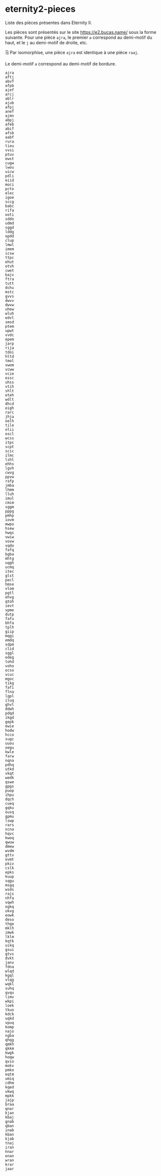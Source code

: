 # eternity2-pieces
Liste des pièces présentes dans Eternity II.

Les pièces sont présentés sur le site https://e2.bucas.name/ sous la forme suivante.
Pour une pièce `ajra`, le premier `a` correspond au demi-motif du haut, et le `j` au demi-motif de droite, etc.

🗒️ Par isomorphise, une pièce `ajra` est identique à une pièce `raaj`.

Le demi-motif `a` correspond au demi-motif de bordure.

```plaintext
ajra
aftj
abvf
afpb
ajef
arcj
ablr
ajub
afpj
anef
ajmn
abpj
afeb
abif
afsb
aabf
rura
tiou
vvsi
ptuv
ewst
cugw
lwou
uicw
pdli
eiid
moci
pcto
elec
igoe
sccg
babc
rifa
ooti
sddo
udmd
sggd
lddg
opdd
clup
lmwl
imem
icsw
ttpc
ehut
otvh
cwet
bajv
ftra
tutt
dchu
mstc
gvvs
dwvv
dwvw
uhew
wluh
edvl
smsd
ptem
upwt
vvdc
epem
jarp
rija
tdoi
hltd
tmol
vwom
vcww
vcie
essc
uhss
vtih
shlt
eteh
wdlt
dhcd
eigh
rarc
jhja
oelh
tile
olii
oscl
wcss
itpc
scpt
scic
ilmc
lshl
ehhs
lgvh
cwvg
ppvw
rafp
jmba
lhmm
lluh
imul
cmim
sggm
pppg
pmhp
iovm
mwpo
hsew
hwqs
vwiw
vovw
vqdo
fafq
bgba
mhtg
uqgh
ucmq
itec
glst
pecl
hmse
vlom
pgtl
ehvg
qtoh
ievt
vpme
dutp
fafu
bhfa
tplh
giip
mqgi
emdq
sdpm
clid
sggl
odeg
tohd
voho
ocso
vcuc
mgoc
tikg
fafi
flna
lqpl
iluq
ghvl
ddwh
pdqd
ikgd
gepk
ewie
hodw
hcco
sugc
uuou
oegu
kwle
farw
nqna
pdhq
utkd
vkqt
wedk
qswe
gpgs
puop
ihpu
dqch
cueq
gqku
ousq
gpmu
lswp
rars
ncna
hqvc
kwoq
qwuw
dmew
wvdm
gttv
ovmt
pkiv
cslk
epks
kuup
sqgu
msgq
wsds
rajs
nhfa
vqwh
ogkq
ukvg
eowk
deso
thqe
mklh
imwk
lklm
kqtk
uikq
gsui
gtvs
dvkt
janv
fdna
wlqd
kgql
vlqg
wqkl
suhq
qvqu
limv
wkpi
loek
tkuo
kdck
uqkd
vpuq
komp
najo
ngba
qhqg
qmkh
qkkm
kwgk
hoqw
qvio
mokv
pmko
eqtm
umiq
cdhm
kqed
ukwq
mpkk
jajp
braa
qnar
kjan
kbaj
gnab
qban
inab
kban
kjab
tnaj
iran
hnar
enan
wran
krar
jaar
```
